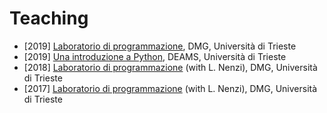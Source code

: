 ﻿# Teaching

- [2019] [Laboratorio di programmazione](https://github.com/simonesilvetti/teaching_2019_units_dmg_python), DMG, Università di Trieste
- [2019] [Una introduzione a Python](https://github.com/simonesilvetti/teaching_2019_units_deams_python), DEAMS, Università di Trieste
- [2018] [Laboratorio di programmazione](https://github.com/simonesilvetti/teaching_2018_units_dmg_python) (with L. Nenzi), DMG, Università di Trieste
- [2017] [Laboratorio di programmazione](https://github.com/simonesilvetti/teaching_2017_units_dmg_python) (with L. Nenzi), DMG, Università di Trieste

